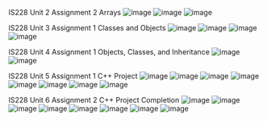 IS228 Unit 2 Assignment 2 Arrays
![image](https://github.com/getzie/cplusplus/assets/65036121/85b4a294-a0d6-4337-bfed-76314bb9b152)
![image](https://github.com/getzie/cplusplus/assets/65036121/fdcf1ce8-3e4a-4033-9f0c-6f6ce2de3a9a)
![image](https://github.com/getzie/cplusplus/assets/65036121/1d942171-54cb-4947-8ae4-e3792dd59be1)

IS228 Unit 3 Assignment 1 Classes and Objects
![image](https://github.com/getzie/cplusplus/assets/65036121/e6751c66-3d1e-4a6c-b9ea-36cd029c1e1e)
![image](https://github.com/getzie/cplusplus/assets/65036121/e8751087-df78-4835-9679-cfeb1c6c3f82)
![image](https://github.com/getzie/cplusplus/assets/65036121/765d30ec-13b8-4475-862a-1d8f3b2cfe79)
![image](https://github.com/getzie/cplusplus/assets/65036121/34cfc789-0c5c-4bed-b3d4-1f57a86b1e20)

IS228 Unit 4 Assignment 1 Objects, Classes, and Inheritance
![image](https://github.com/getzie/cplusplus/assets/65036121/d95f00db-3b8f-4033-a730-fd24fd9de5cc)
![image](https://github.com/getzie/cplusplus/assets/65036121/62e61300-b831-4770-9ff1-326e6ae39a04)

IS228 Unit 5 Assignment 1 C++ Project
![image](https://github.com/getzie/cplusplus/assets/65036121/62ad196b-86cc-48d8-9f5e-6d4255457992)
![image](https://github.com/getzie/cplusplus/assets/65036121/ae6456cb-e4e3-43ec-8beb-c42580d32024)
![image](https://github.com/getzie/cplusplus/assets/65036121/170225f1-e320-45d0-8f3f-157844bc97b2)
![image](https://github.com/getzie/cplusplus/assets/65036121/1ff604e2-e466-48db-9978-4d29619ecb9a)
![image](https://github.com/getzie/cplusplus/assets/65036121/cc1e2e75-971b-4ac7-83fc-f2af0a5831f9)
![image](https://github.com/getzie/cplusplus/assets/65036121/a6e6da95-070b-4f6c-b7fb-fb3eda8f9833)
![image](https://github.com/getzie/cplusplus/assets/65036121/2621e596-aa80-40d9-b323-bec7a57a3fe9)
![image](https://github.com/getzie/cplusplus/assets/65036121/a8100d55-20b8-471c-b53d-e74ab610e035)

IS228 Unit 6 Assignment 2 C++ Project Completion
![image](https://github.com/getzie/cplusplus/assets/65036121/62ad196b-86cc-48d8-9f5e-6d4255457992)
![image](https://github.com/getzie/cplusplus/assets/65036121/ae6456cb-e4e3-43ec-8beb-c42580d32024)
![image](https://github.com/getzie/cplusplus/assets/65036121/170225f1-e320-45d0-8f3f-157844bc97b2)
![image](https://github.com/getzie/cplusplus/assets/65036121/1ff604e2-e466-48db-9978-4d29619ecb9a)
![image](https://github.com/getzie/cplusplus/assets/65036121/cc1e2e75-971b-4ac7-83fc-f2af0a5831f9)
![image](https://github.com/getzie/cplusplus/assets/65036121/a6e6da95-070b-4f6c-b7fb-fb3eda8f9833)
![image](https://github.com/getzie/cplusplus/assets/65036121/2621e596-aa80-40d9-b323-bec7a57a3fe9)
![image](https://github.com/getzie/cplusplus/assets/65036121/a8100d55-20b8-471c-b53d-e74ab610e035)






